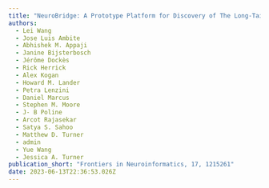 ```yaml
---
title: "NeuroBridge: A Prototype Platform for Discovery of The Long-Tail Neuroimaging Data"
authors:
  - Lei Wang
  - Jose Luis Ambite
  - Abhishek M. Appaji
  - Janine Bijsterbosch
  - Jérôme Dockès
  - Rick Herrick
  - Alex Kogan
  - Howard M. Lander
  - Petra Lenzini
  - Daniel Marcus
  - Stephen M. Moore
  - J- B Poline
  - Arcot Rajasekar
  - Satya S. Sahoo
  - Matthew D. Turner
  - admin
  - Yue Wang
  - Jessica A. Turner
publication_short: "Frontiers in Neuroinformatics, 17, 1215261"
date: 2023-06-13T22:36:53.026Z
---
```

